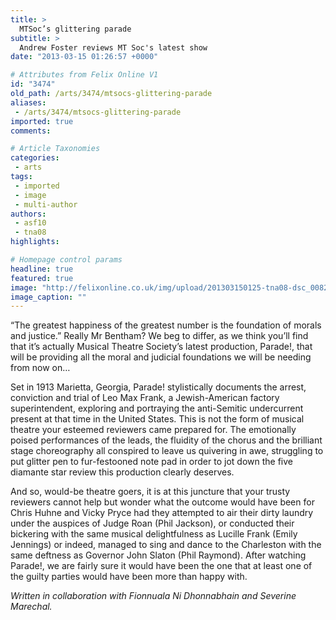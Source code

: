 ```yaml
---
title: >
  MTSoc’s glittering parade
subtitle: >
  Andrew Foster reviews MT Soc's latest show
date: "2013-03-15 01:26:57 +0000"

# Attributes from Felix Online V1
id: "3474"
old_path: /arts/3474/mtsocs-glittering-parade
aliases:
 - /arts/3474/mtsocs-glittering-parade
imported: true
comments:

# Article Taxonomies
categories:
 - arts
tags:
 - imported
 - image
 - multi-author
authors:
 - asf10
 - tna08
highlights:

# Homepage control params
headline: true
featured: true
image: "http://felixonline.co.uk/img/upload/201303150125-tna08-dsc_0082.jpg"
image_caption: ""
---
```


“The greatest happiness of the greatest number is the foundation of morals and justice.” Really Mr Bentham? We beg to differ, as we think you’ll find that it’s actually Musical Theatre Society’s latest production, Parade!, that will be providing all the moral and judicial foundations we will be needing from now on…

Set in 1913 Marietta, Georgia, Parade! stylistically documents the arrest, conviction and trial of Leo Max Frank, a Jewish-American factory superintendent, exploring and portraying the anti-Semitic undercurrent present at that time in the United States. This is not the form of musical theatre your esteemed reviewers came prepared for. The emotionally poised performances of the leads, the fluidity of the chorus and the brilliant stage choreography all conspired to leave us quivering in awe, struggling to put glitter pen to fur-festooned note pad in order to jot down the five diamante star review this production clearly deserves.

And so, would-be theatre goers, it is at this juncture that your trusty reviewers cannot help but wonder what the outcome would have been for Chris Huhne and Vicky Pryce had they attempted to air their dirty laundry under the auspices of Judge Roan (Phil Jackson), or conducted their bickering with the same musical delightfulness as Lucille Frank (Emily Jennings) or indeed, managed to sing and dance to the Charleston with the same deftness as Governor John Slaton (Phil Raymond). After watching Parade!, we are fairly sure it would have been the one that at least one of the guilty parties would have been more than happy with.

_Written in collaboration with Fionnuala Ni Dhonnabhain and Severine Marechal._
